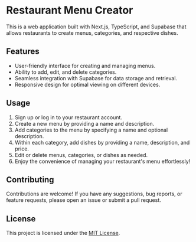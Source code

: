 # Restaurant Menu Creator

This is a web application built with Next.js, TypeScript, and Supabase that allows restaurants to create menus, categories, and respective dishes.

## Features

- User-friendly interface for creating and managing menus.
- Ability to add, edit, and delete categories.
- Seamless integration with Supabase for data storage and retrieval.
- Responsive design for optimal viewing on different devices.

## Usage

1. Sign up or log in to your restaurant account.
2. Create a new menu by providing a name and description.
3. Add categories to the menu by specifying a name and optional description.
4. Within each category, add dishes by providing a name, description, and price.
5. Edit or delete menus, categories, or dishes as needed.
6. Enjoy the convenience of managing your restaurant's menu effortlessly!

## Contributing

Contributions are welcome! If you have any suggestions, bug reports, or feature requests, please open an issue or submit a pull request.

## License

This project is licensed under the [MIT License](LICENSE).
